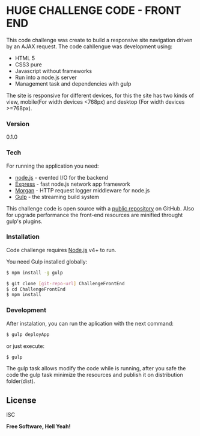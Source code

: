 # HUGE CHALLENGE CODE - FRONT END

This code challenge was create to build a responsive site navigation driven by an AJAX request.
The code cahllengue was development using:

  - HTML 5
  - CSS3 pure
  - Javascript without frameworks
  - Run into a node.js server
  - Management task and dependencies with gulp

The site is responsive for different devices, for this the site has two kinds of view, mobile(For width devices <768px) and desktop (For width devices >=768px).

### Version
0.1.0

### Tech

For running the application you need:

* [node.js] - evented I/O for the backend
* [Express] - fast node.js network app framework 
* [Morgan] - HTTP request logger middleware for node.js
* [Gulp]  - the streaming build system

This challenge code is open source with a [public repository][challenge]
 on GitHub. Also for upgrade performance the front-end resources are minified throught gulp's plugins.

### Installation

Code challenge requires [Node.js](https://nodejs.org/) v4+ to run.

You need Gulp installed globally:

```sh
$ npm install -g gulp
```

```sh
$ git clone [git-repo-url] ChallengeFrontEnd
$ cd ChallengeFrontEnd
$ npm install 
```
### Development
After instalation, you can run the aplication with the next command:

```sh
$ gulp deployApp
```
or just execute:
```sh
$ gulp
```
The gulp task allows modify the code while is running, after you safe the code the gulp task minimize the resources and publish it on distribution folder(dist).

License
----

ISC


**Free Software, Hell Yeah!**

   [challenge]: <https://github.com/kamiNaranjo/ChallengeFrontEndr>
   [git-repo-url]: <https://github.com/kamiNaranjo/ChallengeFrontEnd.git>
   [node.js]: <http://nodejs.org>
   [express]: <http://expressjs.com>
   [Gulp]: <http://gulpjs.com>
   [Morgan]:<https://github.com/expressjs/morgan>

